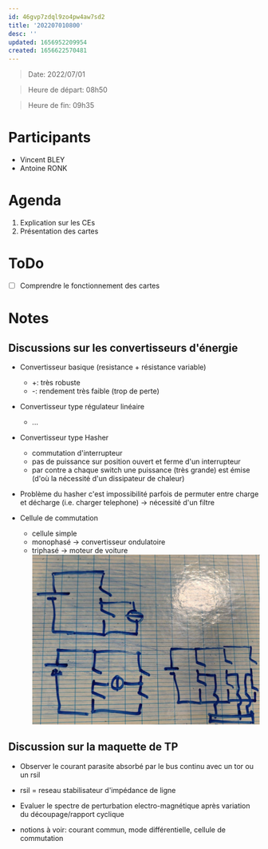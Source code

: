 ```yaml
---
id: 46gvp7zdql9zo4pw4aw7sd2
title: '202207010800'
desc: ''
updated: 1656952209954
created: 1656622570481
---
```


> Date: 2022/07/01

> Heure de départ: 08h50

> Heure de fin: 09h35

# Participants

- Vincent BLEY
- Antoine RONK

# Agenda

1. Explication sur les CEs
2. Présentation des cartes

# ToDo

- [ ] Comprendre le fonctionnement des cartes

# Notes

## Discussions sur les convertisseurs d'énergie

- Convertisseur basique (resistance + résistance variable)
    - +: très robuste
    - -: rendement très faible (trop de perte)

- Convertisseur type régulateur linéaire
    - ...

- Convertisseur type Hasher
    - commutation d'interrupteur
    - pas de puissance sur position ouvert et ferme d'un interrupteur
    - par contre a chaque switch une puissance (très grande) est émise (d'où la nécessité d'un dissipateur de chaleur)

- Problème du hasher c'est impossibilité parfois de permuter entre charge et décharge (i.e. charger telephone) -> nécessité d'un filtre 

- Cellule de commutation
    - cellule simple
    - monophasé -> convertisseur ondulatoire
    - triphasé -> moteur de voiture
![](/assets/images/whiteboard.20220701.CelluleCommutation.png)

## Discussion sur la maquette de TP

- Observer le courant parasite absorbé par le bus continu avec un tor ou un rsil

- rsil = reseau stabilisateur d'impédance de ligne

- Evaluer le spectre de perturbation electro-magnétique après variation du découpage/rapport cyclique

- notions à voir: courant commun, mode différentielle, cellule de commutation